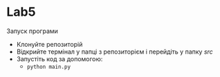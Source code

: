 # Lab5

Запуск програми
 * Клонуйте репозиторій 
 * Відкрийте термінал у папці з репозиторієм і перейдіть у папку <i>src</i>
 * Запустіть код за допомогою:
     * ``python main.py``
